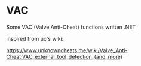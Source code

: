 # VAC
Some VAC (Valve Anti-Cheat) functions written .NET


inspired from uc's wiki:

https://www.unknowncheats.me/wiki/Valve_Anti-Cheat:VAC_external_tool_detection_(and_more)
